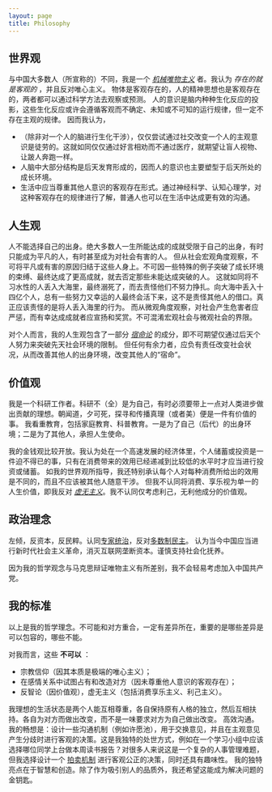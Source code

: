 ```yaml
---
layout: page
title: Philosophy
---
```


## 世界观

与中国大多数人（所宣称的）不同，我是一个 _[机械唯物主义](https://en.wikipedia.org/wiki/Mechanical_philosophy)_ 者。我认为 *存在的就是客观的* ，并且反对唯心主义。
物体是客观存在的，人的精神思想也是客观存在的，两者都可以通过科学方法去观察或预测。
人的意识是脑内种种生化反应的投影，这些生化反应或许会遵循客观而不确定、未知或不可知的运行规律，但一定不存在主观的规律。
因而我认为，
- （除非对一个人的脑进行生化干涉），仅仅尝试通过社交改变一个人的主观意识是徒劳的。这就如同仅仅通过好言相劝而不通过医疗，就期望让盲人视物、让跛人奔跑一样。
- 人脑中大部分结构是后天发育形成的，因而人的意识也主要塑型于后天所处的成长环境。
- 生活中应当尊重其他人意识的客观存在形式。通过神经科学、认知心理学，对这种客观存在的规律进行了解，普通人也可以在生活中达成更有效的沟通。

## 人生观

人不能选择自己的出身。绝大多数人一生所能达成的成就受限于自己的出身，有时只能成为平凡的人，有时甚至成为对社会有害的人。
但从社会宏观角度观察，不可将平凡或有害的原因归结于这些人身上。不可因一些特殊的例子突破了成长环境的束缚、最终达成了更高成就，就去否定那些未能达成突破的人。
这就如同将不习水性的人丢入大海里，最终溺死了，而去责怪他们不努力挣扎。向大海中丢入十四亿个人，总有一些努力又幸运的人最终会活下来，这不是责怪其他人的借口。真正应该责怪的是将人丢入海里的行为。
而从微观角度观察，对社会产生危害者应严惩，而有幸达成成就者应宣扬和奖赏。不可混淆宏观社会与微观社会的界限。

对个人而言，我的人生观包含了一部分 _[宿命论](https://en.wikipedia.org/wiki/Fatalism)_ 的成分，即不可期望仅通过后天个人努力来突破先天社会环境的限制。
但任何有余力者，应负有责任改变社会状况，从而改善其他人的出身环境，改变其他人的“宿命”。

## 价值观

我是一个科研工作者。科研不（全）是为自己，有时必须要带上一点对人类进步做出贡献的理想。朝闻道，夕可死，探寻和传播真理（或者美）便是一件有价值的事。
我看重教育，包括家庭教育、科普教育。一是为了自己（后代）的出身环境；二是为了其他人，承担人生使命。

我的金钱观比较开放。我认为处在一个高速发展的经济体里，个人储蓄或投资是一件迫不得已的事，只有在消费带来的效用已经递减到比较低的水平时才应当进行投资或储蓄。
如我的世界观所指导，我还特别承认每个人对每种消费所给出的效用是不同的，而且不应该被其他人随意干涉。
但我不认同将消费、享乐视为单一的人生价值，即我反对 _[虚无主义](https://en.wikipedia.org/wiki/Nihilism)_。我不认同仅考虑利己，无利他成分的价值观。

## 政治理念

左倾，反资本，反民粹。认同[专家统治](https://en.wikipedia.org/wiki/Technocracy)，反对[多数制民主](https://en.wikipedia.org/wiki/Majoritarianism)。
认为当今中国应当进行新时代社会主义革命，消灭互联网垄断资本。谨慎支持社会化抚养。

因为我的哲学观念与马克思辩证唯物主义有所差别，我不会轻易考虑加入中国共产党。

## 我的标准

以上是我的哲学理念。不可能和对方重合，一定有差异所在，重要的是哪些差异是可以包容的，哪些不能。

对我而言，这些 __不可以__ ：
- 宗教信仰（因其本质是极端的唯心主义）；
- 在感情关系中试图占有和改造对方（因未尊重他人意识的客观存在）；
- 反智论（因价值观），虚无主义（包括消费享乐主义、利己主义）。

我理想的生活状态是两个人能互相尊重，各自保持原有人格的独立，然后互相扶持。各自为对方而做出改变，而不是一味要求对方为自己做出改变。
高效沟通。我的畅想是：设计一些沟通机制（例如许愿池），用于交换意见，并且在主观意见产生分歧时进行客观的决策。这是我独特的处世方式，例如在一个学习小组中应该选择哪位同学上台做本周读书报告？对很多人来说这是一个复杂的人事管理难题，但我选择设计一个 [拍卖机制](https://signal.aean.net/) 进行客观公正的决策，同时还具有趣味性。
我的独特亮点在于智慧和创造。除了作为吸引别人的品质外，我还希望这能成为解决问题的金钥匙。

